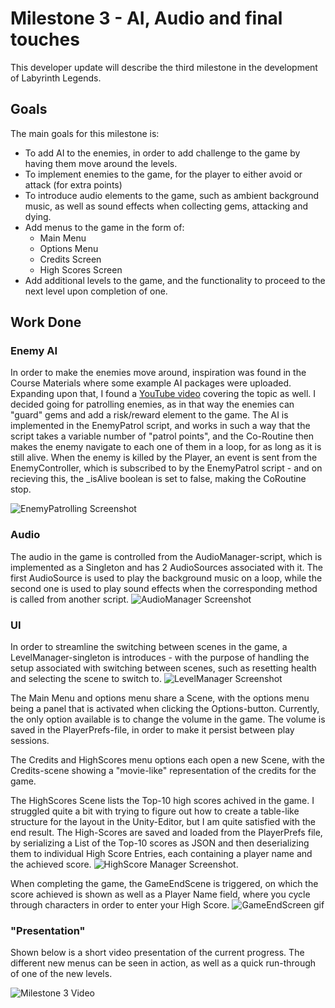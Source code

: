# Milestone 3 - AI, Audio and final touches 

This developer update will describe the third milestone in the development of Labyrinth Legends.

## Goals

The main goals for this milestone is:
- To add AI to the enemies, in order to add challenge to the game by having them move around the levels.
- To implement enemies to the game, for the player to either avoid or attack (for extra points)
- To introduce audio elements to the game, such as ambient background music, as well as sound effects when collecting gems, attacking and dying.
- Add menus to the game in the form of:
   - Main Menu
   - Options Menu
   - Credits Screen
   - High Scores Screen
- Add additional levels to the game, and the functionality to proceed to the next level upon completion of one.

## Work Done

### Enemy AI

In order to make the enemies move around, inspiration was found in the Course Materials where some example AI packages were uploaded. Expanding upon that, I found a [YouTube video](https://www.youtube.com/watch?v=l7VyxIzAIAc) covering the topic as well.
I decided going for patrolling enemies, as in that way the enemies can "guard" gems and add a risk/reward element to the game.
The AI is implemented in the EnemyPatrol script, and works in such a way that the script takes a variable number of "patrol points", and the Co-Routine then makes the enemy navigate to each one of them in a loop, for as long as it is still alive.
When the enemy is killed by the Player, an event is sent from the EnemyController, which is subscribed to by the EnemyPatrol script - and on recieving this, the _isAlive boolean is set to false, making the CoRoutine stop.

![EnemyPatrolling Screenshot](/Labyrinth-Legends/resources/EnemyPatrolling.png)

### Audio

The audio in the game is controlled from the AudioManager-script, which is implemented as a Singleton and has 2 AudioSources associated with it. The first AudioSource is used to play the background music on a loop, while the second one is used to play sound effects when the corresponding method is called from another script.
![AudioManager Screenshot](/Labyrinth-Legends/resources/AudioManager.png)

### UI

In order to streamline the switching between scenes in the game, a LevelManager-singleton is introduces - with the purpose of handling the setup associated with switching between scenes, such as resetting health and selecting the scene to switch to.
![LevelManager Screenshot](/Labyrinth-Legends/resources/LevelManager.png)

The Main Menu and options menu share a Scene, with the options menu being a panel that is activated when clicking the Options-button.
Currently, the only option available is to change the volume in the game.
The volume is saved in the PlayerPrefs-file, in order to make it persist between play sessions.

The Credits and HighScores menu options each open a new Scene, with the Credits-scene showing a "movie-like" representation of the credits for the game.

The HighScores Scene lists the Top-10 high scores achived in the game. I struggled quite a bit with trying to figure out how to create a table-like structure for the layout in the Unity-Editor, but I am quite satisfied with the end result.
The High-Scores are saved and loaded from the PlayerPrefs file, by serializing a List of the Top-10 scores as JSON and then deserializing them to individual High Score Entries, each containing a player name and the achieved score.
![HighScore Manager Screenshot](/Labyrinth-Legends/resources/HighScoreManager.png).

When completing the game, the GameEndScene is triggered, on which the score achieved is shown as well as a Player Name field, where you cycle through characters in order to enter your High Score.
![GameEndScreen gif](/Labyrinth-Legends/resources/GameEndScreen.gif)

### "Presentation"

Shown below is a short video presentation of the current progress.
The different new menus can be seen in action, as well as a quick run-through of one of the new levels.

![Milestone 3 Video](/Labyrinth-Legends/resources/milestone3.gif)